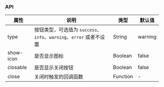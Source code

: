 ### API
| 属性        | 说明                                       | 类型       | 默认值     |
|-----------|------------------------------------------|----------|---------|
| type      | 按钮类型，可选值为 `success`、`info`、`warning`、`error` 或者不设置 | String   | warning |
| show-icon | 是否显示图标                                   | Boolean  | false   |
| closable  | 是否显示关闭按钮                                 | Boolean  | false   |
| close     | 关闭时触发的回调函数                               | Function | -       |